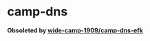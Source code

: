 # camp-dns

**Obsoleted by [wide-camp-1909/camp-dns-efk](https://github.com/wide-camp-1909/camp-dns-efk)**
